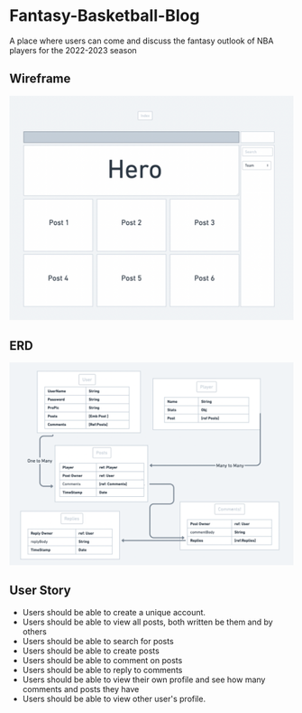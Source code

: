 # Fantasy-Basketball-Blog

A place where users can come and discuss the fantasy outlook of NBA players for the 2022-2023 season

## Wireframe
![Wireframe](public/images/Wireframe.png)

## ERD
![ERD](public/images/ERD.png)

## User Story

- Users should be able to create a unique account. 
- Users should be able to view all posts, both written be them and by others
- Users should be able to search for posts
- Users should be able to create posts
- Users should be able to comment on posts
- Users should be able to reply to comments
- Users should be able to view their own profile and see how many comments and posts they have
- Users should be able to view other user's profile. 
